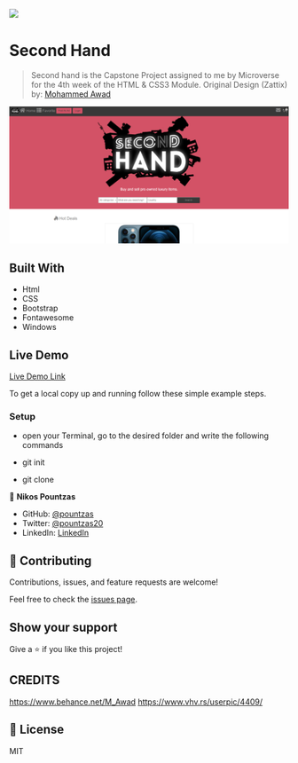 ![](https://img.shields.io/badge/Microverse-blueviolet)

# Second Hand
> Second hand is the Capstone Project assigned to me by Microverse for the 4th week of the HTML & CSS3 Module.
> Original Design (Zattix) by: <a href="https://www.behance.net/gallery/24796463/ZATTIX" target="_blank">Mohammed Awad</a>

![img](./second-hand.png)

## Built With

- Html
- CSS
- Bootstrap
- Fontawesome
- Windows


## Live Demo

[Live Demo Link](https://pountzas.github.io/Project-4-HTML-CSS-Electronics-Shop-/)

To get a local copy up and running follow these simple example steps.

### Setup

- open your Terminal, go to the desired folder and write the following commands

- git init
- git clone 

👤 **Nikos Pountzas**

- GitHub: [@pountzas](https://github.com/pountzas)
- Twitter: [@pountzas20](https://twitter.com/pountzas20)
- LinkedIn: [LinkedIn](https://www.linkedin.com/in/nikos-pountzas-173ba4a8/)

## 🤝 Contributing

Contributions, issues, and feature requests are welcome!

Feel free to check the [issues page](https://pountzas.github.io/Project-4-HTML-CSS-Electronics-Shop-/issues).

## Show your support

Give a ⭐️ if you like this project!

## CREDITS

https://www.behance.net/M_Awad
https://www.vhv.rs/userpic/4409/

## 📝 License

MIT
